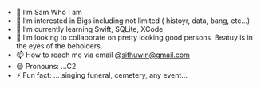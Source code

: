 - 👋 I’m Sam Who I am
- 👀 I’m interested in Bigs including not limited ( histoyr, data, bang, etc...)
- 🌱 I’m currently learning Swift, SQLite, XCode
- 💞️ I’m looking to collaborate on pretty looking good persons. Beatuy is in the eyes of the beholders.
- 📫 How to reach me via email @sithuwin@gmail.com
- 😄 Pronouns: ...C2
- ⚡ Fun fact: ... singing funeral, cemetery, any event...

<!---
samsithuwin/samsithuwin is a ✨ special ✨ repository because its `README.md` (this file) appears on your GitHub profile.
You can click the Preview link to take a look at your changes.
--->
